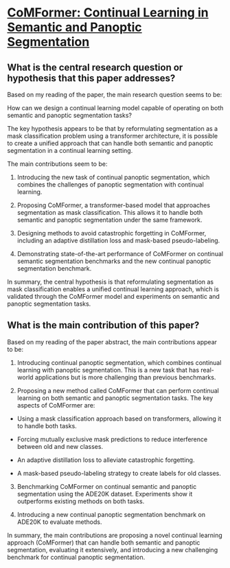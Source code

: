 # [CoMFormer: Continual Learning in Semantic and Panoptic Segmentation](https://arxiv.org/abs/2211.13999)

## What is the central research question or hypothesis that this paper addresses?

 Based on my reading of the paper, the main research question seems to be:

How can we design a continual learning model capable of operating on both semantic and panoptic segmentation tasks?

The key hypothesis appears to be that by reformulating segmentation as a mask classification problem using a transformer architecture, it is possible to create a unified approach that can handle both semantic and panoptic segmentation in a continual learning setting. 

The main contributions seem to be:

1) Introducing the new task of continual panoptic segmentation, which combines the challenges of panoptic segmentation with continual learning.

2) Proposing CoMFormer, a transformer-based model that approaches segmentation as mask classification. This allows it to handle both semantic and panoptic segmentation under the same framework.

3) Designing methods to avoid catastrophic forgetting in CoMFormer, including an adaptive distillation loss and mask-based pseudo-labeling. 

4) Demonstrating state-of-the-art performance of CoMFormer on continual semantic segmentation benchmarks and the new continual panoptic segmentation benchmark.

In summary, the central hypothesis is that reformulating segmentation as mask classification enables a unified continual learning approach, which is validated through the CoMFormer model and experiments on semantic and panoptic segmentation tasks.


## What is the main contribution of this paper?

 Based on my reading of the paper abstract, the main contributions appear to be:

1. Introducing continual panoptic segmentation, which combines continual learning with panoptic segmentation. This is a new task that has real-world applications but is more challenging than previous benchmarks.

2. Proposing a new method called CoMFormer that can perform continual learning on both semantic and panoptic segmentation tasks. The key aspects of CoMFormer are:

- Using a mask classification approach based on transformers, allowing it to handle both tasks.

- Forcing mutually exclusive mask predictions to reduce interference between old and new classes. 

- An adaptive distillation loss to alleviate catastrophic forgetting.

- A mask-based pseudo-labeling strategy to create labels for old classes.

3. Benchmarking CoMFormer on continual semantic and panoptic segmentation using the ADE20K dataset. Experiments show it outperforms existing methods on both tasks.

4. Introducing a new continual panoptic segmentation benchmark on ADE20K to evaluate methods.

In summary, the main contributions are proposing a novel continual learning approach (CoMFormer) that can handle both semantic and panoptic segmentation, evaluating it extensively, and introducing a new challenging benchmark for continual panoptic segmentation.
